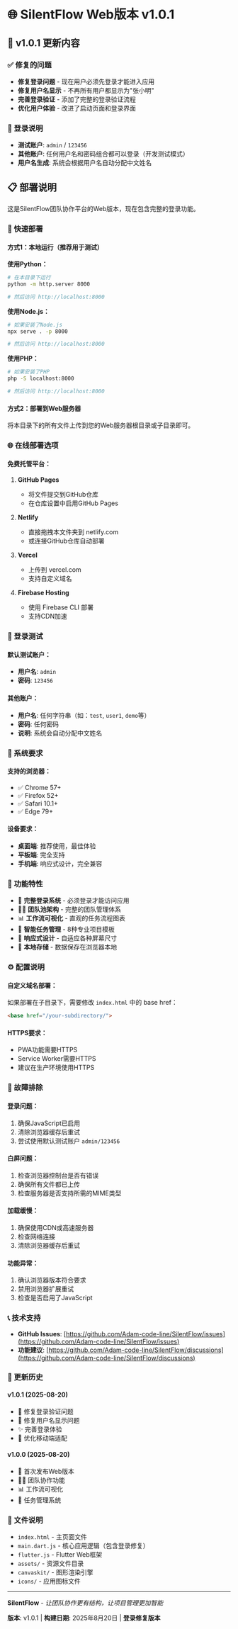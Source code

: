 # 🌐 SilentFlow Web版本 v1.0.1

## 🔧 v1.0.1 更新内容

### ✅ 修复的问题
- **修复登录问题** - 现在用户必须先登录才能进入应用
- **修复用户名显示** - 不再所有用户都显示为"张小明"
- **完善登录验证** - 添加了完整的登录验证流程
- **优化用户体验** - 改进了启动页面和登录界面

### 🔑 登录说明
- **测试账户**: `admin` / `123456`
- **其他账户**: 任何用户名和密码组合都可以登录（开发测试模式）
- **用户名生成**: 系统会根据用户名自动分配中文姓名

## 📋 部署说明

这是SilentFlow团队协作平台的Web版本，现在包含完整的登录功能。

### 🚀 快速部署

#### 方式1：本地运行（推荐用于测试）

**使用Python：**
```bash
# 在本目录下运行
python -m http.server 8000

# 然后访问 http://localhost:8000
```

**使用Node.js：**
```bash
# 如果安装了Node.js
npx serve . -p 8000

# 然后访问 http://localhost:8000
```

**使用PHP：**
```bash
# 如果安装了PHP
php -S localhost:8000

# 然后访问 http://localhost:8000
```

#### 方式2：部署到Web服务器

将本目录下的所有文件上传到您的Web服务器根目录或子目录即可。

### 🌐 在线部署选项

#### 免费托管平台：

1. **GitHub Pages**
   - 将文件提交到GitHub仓库
   - 在仓库设置中启用GitHub Pages

2. **Netlify**
   - 直接拖拽本文件夹到 netlify.com
   - 或连接GitHub仓库自动部署

3. **Vercel**
   - 上传到 vercel.com
   - 支持自定义域名

4. **Firebase Hosting**
   - 使用 Firebase CLI 部署
   - 支持CDN加速

### 🔐 登录测试

#### 默认测试账户：
- **用户名**: `admin`
- **密码**: `123456`

#### 其他账户：
- **用户名**: 任何字符串（如：`test`, `user1`, `demo`等）
- **密码**: 任何密码
- **说明**: 系统会自动分配中文姓名

### 📱 系统要求

#### 支持的浏览器：
- ✅ Chrome 57+
- ✅ Firefox 52+
- ✅ Safari 10.1+
- ✅ Edge 79+

#### 设备要求：
- **桌面端**: 推荐使用，最佳体验
- **平板端**: 完全支持
- **手机端**: 响应式设计，完全兼容

### 🎯 功能特性

- 🔐 **完整登录系统** - 必须登录才能访问应用
- 🏊‍♂️ **团队池架构** - 完整的团队管理体系
- 📊 **工作流可视化** - 直观的任务流程图表  
- 🎯 **智能任务管理** - 8种专业项目模板
- 🎨 **响应式设计** - 自适应各种屏幕尺寸
- 💾 **本地存储** - 数据保存在浏览器本地

### ⚙️ 配置说明

#### 自定义域名部署：
如果部署在子目录下，需要修改 `index.html` 中的 base href：
```html
<base href="/your-subdirectory/">
```

#### HTTPS要求：
- PWA功能需要HTTPS
- Service Worker需要HTTPS
- 建议在生产环境使用HTTPS

### 🔧 故障排除

#### 登录问题：
1. 确保JavaScript已启用
2. 清除浏览器缓存后重试
3. 尝试使用默认测试账户 `admin/123456`

#### 白屏问题：
1. 检查浏览器控制台是否有错误
2. 确保所有文件都已上传
3. 检查服务器是否支持所需的MIME类型

#### 加载缓慢：
1. 确保使用CDN或高速服务器
2. 检查网络连接
3. 清除浏览器缓存后重试

#### 功能异常：
1. 确认浏览器版本符合要求
2. 禁用浏览器扩展重试
3. 检查是否启用了JavaScript

### 📞 技术支持

- **GitHub Issues**: [https://github.com/Adam-code-line/SilentFlow/issues](https://github.com/Adam-code-line/SilentFlow/issues)
- **功能建议**: [https://github.com/Adam-code-line/SilentFlow/discussions](https://github.com/Adam-code-line/SilentFlow/discussions)

### 📄 更新历史

#### v1.0.1 (2025-08-20)
- 🔧 修复登录验证问题
- 👥 修复用户名显示问题  
- ✨ 完善登录体验
- 📱 优化移动端适配

#### v1.0.0 (2025-08-20)
- 🎉 首次发布Web版本
- 🏊‍♂️ 团队协作功能
- 📊 工作流可视化
- 🎯 任务管理系统

### 📄 文件说明

- `index.html` - 主页面文件
- `main.dart.js` - 核心应用逻辑（包含登录修复）
- `flutter.js` - Flutter Web框架
- `assets/` - 资源文件目录
- `canvaskit/` - 图形渲染引擎
- `icons/` - 应用图标文件

---

**SilentFlow** - *让团队协作更有结构，让项目管理更加智能*

**版本**: v1.0.1 | **构建日期**: 2025年8月20日 | **登录修复版本**
